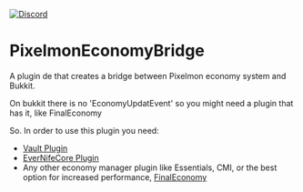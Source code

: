 [![Discord](https://img.shields.io/discord/899151012290498620.svg?label=discord&logo=discord)](https://discord.petrus.dev/)

# PixelmonEconomyBridge

A plugin de that creates a bridge between Pixelmon economy system and Bukkit.

On bukkit there is no 'EconomyUpdatEvent' so you might need a plugin that has it, like FinalEconomy

So. In order to use this plugin you need:

+ [Vault Plugin](https://www.spigotmc.org/resources/vault.34315/)
+ [EverNifeCore Plugin](https://github.com/evernife/EverNifeCore)
+ Any other economy manager plugin like Essentials, CMI, or the best option for increased performance, [FinalEconomy](https://github.com/evernife/FinalEconomy
  )

